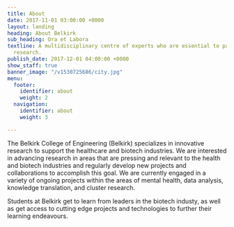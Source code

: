 ```yaml
---
title: About
date: 2017-11-01 03:00:00 +0000
layout: landing
heading: About Belkirk
sub_heading: Ora et Labora
textline: A multidisciplinary centre of experts who are essential to patient-oriented
  research.
publish_date: 2017-12-01 04:00:00 +0000
show_staff: true
banner_image: "/v1530725686/city.jpg"
menu:
  footer:
    identifier: about
    weight: 2
  navigation:
    identifier: about
    weight: 3

---
```

The Belkirk College of Engineering (Belkirk) specializes in innovative research to support the healthcare and biotech industries. We are interested in advancing research in areas that are pressing and relevant to the health and biotech industries and regularly develop new projects and collaborations to accomplish this goal. We are currently engaged in a variety of ongoing projects within the areas of mental health, data analysis, knowledge translation, and cluster research.

Students at Belkirk get to learn from leaders in the biotech industy, as well as get access to cutting edge projects and technologies to further their learning endeavours.